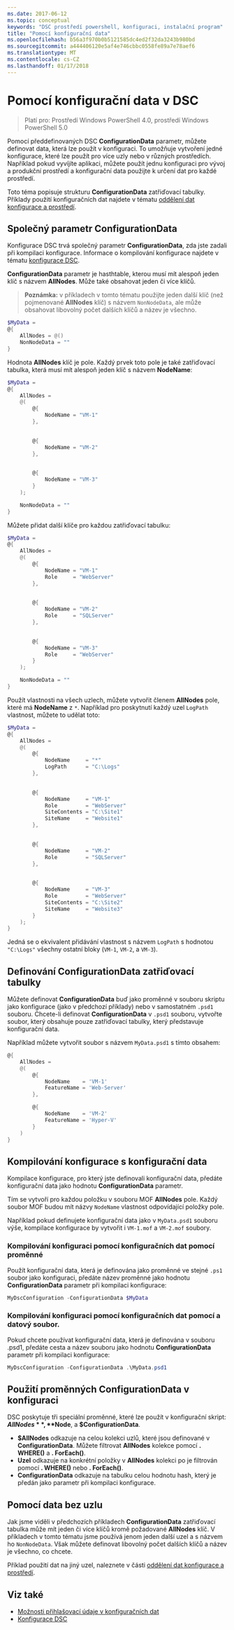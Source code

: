 ```yaml
---
ms.date: 2017-06-12
ms.topic: conceptual
keywords: "DSC prostředí powershell, konfiguraci, instalační program"
title: "Pomocí konfigurační data"
ms.openlocfilehash: b56a3f970b0b5121585dc4ed2f32da3243b980bd
ms.sourcegitcommit: a444406120e5af4e746cbbc0558fe89a7e78aef6
ms.translationtype: MT
ms.contentlocale: cs-CZ
ms.lasthandoff: 01/17/2018
---
```

# <a name="using-configuration-data-in-dsc"></a>Pomocí konfigurační data v DSC

>Platí pro: Prostředí Windows PowerShell 4.0, prostředí Windows PowerShell 5.0

Pomocí předdefinovaných DSC **ConfigurationData** parametr, můžete definovat data, která lze použít v konfiguraci. To umožňuje vytvoření jedné konfigurace, které lze použít pro více uzly nebo v různých prostředích. Například pokud vyvíjíte aplikaci, můžete použít jednu konfiguraci pro vývoj a produkční prostředí a konfigurační data použijte k určení dat pro každé prostředí.

Toto téma popisuje strukturu **ConfigurationData** zatřiďovací tabulky. Příklady použití konfiguračních dat najdete v tématu [oddělení dat konfigurace a prostředí](separatingEnvData.md).

## <a name="the-configurationdata-common-parameter"></a>Společný parametr ConfigurationData

Konfigurace DSC trvá společný parametr **ConfigurationData**, zda jste zadali při kompilaci konfigurace. Informace o kompilování konfigurace najdete v tématu [konfigurace DSC](configurations.md).

**ConfigurationData** parametr je hasthtable, kterou musí mít alespoň jeden klíč s názvem **AllNodes**. Může také obsahovat jeden či více klíčů.

>**Poznámka:** v příkladech v tomto tématu použijte jeden další klíč (než pojmenované **AllNodes** klíč) s názvem `NonNodeData`, ale může obsahovat libovolný počet dalších klíčů a název je všechno.

```powershell
$MyData = 
@{
    AllNodes = @()
    NonNodeData = ""   
}
```

Hodnota **AllNodes** klíč je pole. Každý prvek toto pole je také zatřiďovací tabulka, která musí mít alespoň jeden klíč s názvem **NodeName**:

```powershell
$MyData = 
@{
    AllNodes = 
    @(
        @{
            NodeName = "VM-1"
        },

 
        @{
            NodeName = "VM-2"
        },

 
        @{
            NodeName = "VM-3"
        }
    );

    NonNodeData = ""   
}
```

Můžete přidat další klíče pro každou zatřiďovací tabulku:

```powershell
$MyData = 
@{
    AllNodes = 
    @(
        @{
            NodeName = "VM-1"
            Role     = "WebServer"
        },

 
        @{
            NodeName = "VM-2"
            Role     = "SQLServer"
        },

 
        @{
            NodeName = "VM-3"
            Role     = "WebServer"
        }
    );

    NonNodeData = ""   
}
```

Použít vlastnosti na všech uzlech, můžete vytvořit členem **AllNodes** pole, které má **NodeName** z `*`. Například pro poskytnutí každý uzel `LogPath` vlastnost, můžete to udělat toto:

```powershell
$MyData = 
@{
    AllNodes = 
    @(
        @{
            NodeName     = "*"
            LogPath      = "C:\Logs"
        },

 
        @{
            NodeName     = "VM-1"
            Role         = "WebServer"
            SiteContents = "C:\Site1"
            SiteName     = "Website1"
        },

 
        @{
            NodeName     = "VM-2"
            Role         = "SQLServer"
        },

 
        @{
            NodeName     = "VM-3"
            Role         = "WebServer"
            SiteContents = "C:\Site2"
            SiteName     = "Website3"
        }
    );
}
```

Jedná se o ekvivalent přidávání vlastnost s názvem `LogPath` s hodnotou `"C:\Logs"` všechny ostatní bloky (`VM-1`, `VM-2`, a `VM-3`).

## <a name="defining-the-configurationdata-hashtable"></a>Definování ConfigurationData zatřiďovací tabulky

Můžete definovat **ConfigurationData** buď jako proměnné v souboru skriptu jako konfigurace (jako v předchozí příklady) nebo v samostatném `.psd1` souboru. Chcete-li definovat **ConfigurationData** v `.psd1` souboru, vytvořte soubor, který obsahuje pouze zatřiďovací tabulky, který představuje konfigurační data.

Například můžete vytvořit soubor s názvem `MyData.psd1` s tímto obsahem:

```powershell
@{
    AllNodes =
    @(
        @{
            NodeName    = 'VM-1'
            FeatureName = 'Web-Server'
        },

        @{
            NodeName    = 'VM-2'
            FeatureName = 'Hyper-V'
        }
    )
}
```

## <a name="compiling-a-configuration-with-configuration-data"></a>Kompilování konfigurace s konfigurační data

Kompilace konfigurace, pro který jste definovali konfigurační data, předáte konfigurační data jako hodnotu **ConfigurationData** parametr.

Tím se vytvoří pro každou položku v souboru MOF **AllNodes** pole.
Každý soubor MOF budou mít názvy `NodeName` vlastnost odpovídající položky pole.

Například pokud definujete konfigurační data jako v `MyData.psd1` souboru výše, kompilace konfigurace by vytvořit i `VM-1.mof` a `VM-2.mof` soubory.

### <a name="compiling-a-configuration-with-configuration-data-using-a-variable"></a>Kompilování konfiguraci pomocí konfiguračních dat pomocí proměnné

Použít konfigurační data, která je definována jako proměnné ve stejné `.ps1` soubor jako konfiguraci, předáte název proměnné jako hodnotu **ConfigurationData** parametr při kompilaci konfigurace:

```powershell
MyDscConfiguration -ConfigurationData $MyData
```

### <a name="compiling-a-configuration-with-configuration-data-using-a-data-file"></a>Kompilování konfiguraci pomocí konfiguračních dat pomocí a datový soubor.

Pokud chcete používat konfigurační data, která je definována v souboru .psd1, předáte cesta a název souboru jako hodnotu **ConfigurationData** parametr při kompilaci konfigurace:

```powershell
MyDscConfiguration -ConfigurationData .\MyData.psd1
```

## <a name="using-configurationdata-variables-in-a-configuration"></a>Použití proměnných ConfigurationData v konfiguraci

DSC poskytuje tři speciální proměnné, které lze použít v konfigurační skript: **$AllNodes**, **$Node**, a **$ConfigurationData**.

- **$AllNodes** odkazuje na celou kolekci uzlů, které jsou definované v **ConfigurationData**. Můžete filtrovat **AllNodes** kolekce pomocí **. WHERE()** a **. ForEach()**.
- **Uzel** odkazuje na konkrétní položky v **AllNodes** kolekci po je filtrován pomocí **. WHERE()** nebo **. ForEach()**.
- **ConfigurationData** odkazuje na tabulku celou hodnotu hash, který je předán jako parametr při kompilaci konfigurace.

## <a name="using-non-node-data"></a>Pomocí data bez uzlu

Jak jsme viděli v předchozích příkladech **ConfigurationData** zatřiďovací tabulka může mít jeden či více klíčů kromě požadované **AllNodes** klíč.
V příkladech v tomto tématu jsme používá jenom jeden další uzel a s názvem ho `NonNodeData`. Však můžete definovat libovolný počet dalších klíčů a název je všechno, co chcete.

Příklad použití dat na jiný uzel, naleznete v části [oddělení dat konfigurace a prostředí](separatingEnvData.md).

## <a name="see-also"></a>Viz také
- [Možnosti přihlašovací údaje v konfiguračních dat](configDataCredentials.md)
- [Konfigurace DSC](configurations.md)

